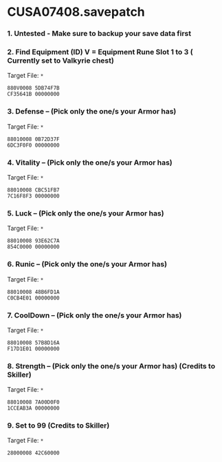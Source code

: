 # CUSA07408.savepatch

### 1. Untested - Make sure to backup your save data first
### 2. Find Equipment (ID) V = Equipment Rune Slot 1 to 3 ( Currently set to Valkyrie chest)

Target File: `*`

```
880V0008 5DB74F7B
CF35641B 00000000
```

### 3. Defense – (Pick only the one/s your Armor has)

Target File: `*`

```
88010008 0B72D37F
6DC3F0F0 00000000
```

### 4. Vitality – (Pick only the one/s your Armor has)

Target File: `*`

```
88010008 CBC51FB7
7C16F8F3 00000000
```

### 5. Luck – (Pick only the one/s your Armor has)

Target File: `*`

```
88010008 93E62C7A
854C0000 00000000
```

### 6. Runic – (Pick only the one/s your Armor has)

Target File: `*`

```
88010008 48B6FD1A
C0CB4E01 00000000
```

### 7. CoolDown – (Pick only the one/s your Armor has)

Target File: `*`

```
88010008 57B8D16A
F17D1E01 00000000
```

### 8. Strength – (Pick only the one/s your Armor has) (Credits to Skiller)

Target File: `*`

```
88010008 7A00D0F0
1CCEAB3A 00000000
```

### 9. Set to 99 (Credits to Skiller)

Target File: `*`

```
28000008 42C60000
```

